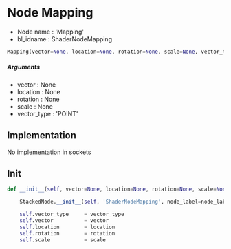 # Node Mapping

- Node name : 'Mapping'
- bl_idname : ShaderNodeMapping


``` python
Mapping(vector=None, location=None, rotation=None, scale=None, vector_type='POINT', node_label=None, node_color=None)
```
##### Arguments

- vector : None
- location : None
- rotation : None
- scale : None
- vector_type : 'POINT'

## Implementation

No implementation in sockets

## Init

``` python
def __init__(self, vector=None, location=None, rotation=None, scale=None, vector_type='POINT', node_label=None, node_color=None):

    StackedNode.__init__(self, 'ShaderNodeMapping', node_label=node_label, node_color=node_color)

    self.vector_type     = vector_type
    self.vector          = vector
    self.location        = location
    self.rotation        = rotation
    self.scale           = scale
```
